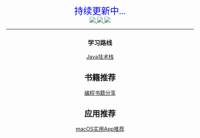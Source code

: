 <center><font face="微软雅黑" color=blue size=5>持续更新中...</font>

<center><a href="https://mp.weixin.qq.com/s/l6X7doO8dq81BIdBMsBsCA">     <img border="0" src="https://img.shields.io/badge/公众号-我爱分享君-green"/></a><a href="https://lishaojie1993.gitee.io">     <img border="0" src="https://img.shields.io/badge/博客-睡到自然醒-red"/></a><a href="https://space.bilibili.com/476834809">     <img border="0" src="https://img.shields.io/badge/哔哩哔哩-爱喝牛奶的方雪冷少-9cf"/></a>

------

### 学习路线

[Java技术栈](https://lishaojie1993.gitee.io/demo/Spring.png)

## 书籍推荐

[编程书籍分享](https://mp.weixin.qq.com/s/KtjnR_5ePJvXzciydEyDNA)

## 应用推荐

[macOS实用App推荐](https://mp.weixin.qq.com/s/hPqTcu-UjFG6yEeIbcSMGg)